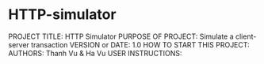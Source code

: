 # HTTP-simulator

PROJECT TITLE: HTTP Simulator
PURPOSE OF PROJECT: Simulate a client-server transaction
VERSION or DATE: 1.0
HOW TO START THIS PROJECT:
AUTHORS: Thanh Vu & Ha Vu
USER INSTRUCTIONS:
